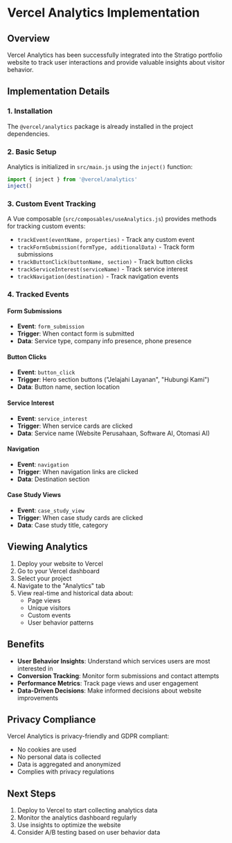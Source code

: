 # Vercel Analytics Implementation

## Overview
Vercel Analytics has been successfully integrated into the Stratigo portfolio website to track user interactions and provide valuable insights about visitor behavior.

## Implementation Details

### 1. Installation
The `@vercel/analytics` package is already installed in the project dependencies.

### 2. Basic Setup
Analytics is initialized in `src/main.js` using the `inject()` function:

```javascript
import { inject } from '@vercel/analytics'
inject()
```

### 3. Custom Event Tracking
A Vue composable (`src/composables/useAnalytics.js`) provides methods for tracking custom events:

- `trackEvent(eventName, properties)` - Track any custom event
- `trackFormSubmission(formType, additionalData)` - Track form submissions
- `trackButtonClick(buttonName, section)` - Track button clicks
- `trackServiceInterest(serviceName)` - Track service interest
- `trackNavigation(destination)` - Track navigation events

### 4. Tracked Events

#### Form Submissions
- **Event**: `form_submission`
- **Trigger**: When contact form is submitted
- **Data**: Service type, company info presence, phone presence

#### Button Clicks
- **Event**: `button_click`
- **Trigger**: Hero section buttons ("Jelajahi Layanan", "Hubungi Kami")
- **Data**: Button name, section location

#### Service Interest
- **Event**: `service_interest`
- **Trigger**: When service cards are clicked
- **Data**: Service name (Website Perusahaan, Software AI, Otomasi AI)

#### Navigation
- **Event**: `navigation`
- **Trigger**: When navigation links are clicked
- **Data**: Destination section

#### Case Study Views
- **Event**: `case_study_view`
- **Trigger**: When case study cards are clicked
- **Data**: Case study title, category

## Viewing Analytics

1. Deploy your website to Vercel
2. Go to your Vercel dashboard
3. Select your project
4. Navigate to the "Analytics" tab
5. View real-time and historical data about:
   - Page views
   - Unique visitors
   - Custom events
   - User behavior patterns

## Benefits

- **User Behavior Insights**: Understand which services users are most interested in
- **Conversion Tracking**: Monitor form submissions and contact attempts
- **Performance Metrics**: Track page views and user engagement
- **Data-Driven Decisions**: Make informed decisions about website improvements

## Privacy Compliance

Vercel Analytics is privacy-friendly and GDPR compliant:
- No cookies are used
- No personal data is collected
- Data is aggregated and anonymized
- Complies with privacy regulations

## Next Steps

1. Deploy to Vercel to start collecting analytics data
2. Monitor the analytics dashboard regularly
3. Use insights to optimize the website
4. Consider A/B testing based on user behavior data 